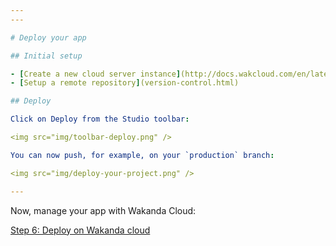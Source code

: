 ```yaml
---
---

# Deploy your app

## Initial setup

- [Create a new cloud server instance](http://docs.wakcloud.com/en/latest/getting_started.html){:class="no-style"}{:target="_blank"}
- [Setup a remote repository](version-control.html)

## Deploy

Click on Deploy from the Studio toolbar:

<img src="img/toolbar-deploy.png" />

You can now push, for example, on your `production` branch:

<img src="img/deploy-your-project.png" />

---
```


Now, manage your app with Wakanda Cloud:


<div class="navigation-step">
  <a class="btn next-button" href="http://docs.wakcloud.com/en/latest/getting_started.html">Step 6: Deploy on Wakanda cloud <i class="icon-chevron-right"></i></a>
</div>
